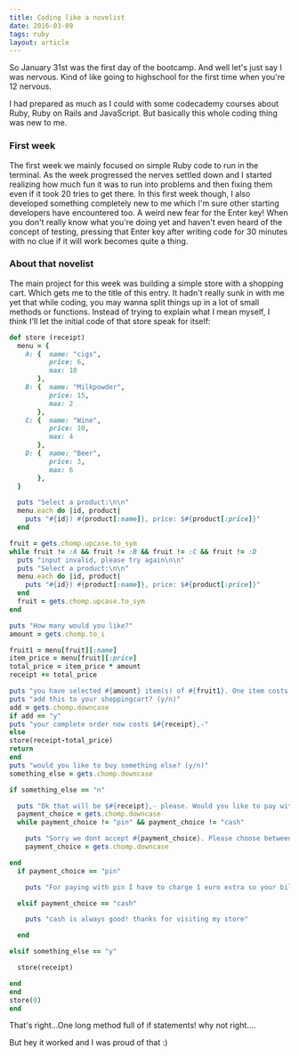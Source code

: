 ```yaml
---
title: Coding like a novelist
date: 2016-03-09
tags: ruby
layout: article
---
```




So January 31st was the first day of the bootcamp. And well let's just say I was nervous. Kind of like going to highschool for the first time when you're 12 nervous.    

I had prepared as much as I could with some codecademy courses about Ruby, Ruby on Rails and JavaScript. But basically this whole coding thing was new to me.     
### **First week**
The first week we mainly focused on simple Ruby code to run in the terminal. As the week progressed the nerves settled down and I started realizing how much fun it was to run into problems and then fixing them even if it took 20 tries to get there. In this first week though, I also developed something completely new to me which I'm sure other starting developers have encountered too. A weird new fear for the Enter key! When you don't really know what you're doing yet and haven't even heard of the concept of testing, pressing that Enter key after writing code for 30 minutes with no clue if it will work becomes quite a thing.        
### **About that novelist**
The main project for this week was building a simple store with a shopping cart. Which gets me to the title of this entry. It hadn't really sunk in with me yet that while coding, you may wanna split things up in a lot of small methods or functions. Instead of trying to explain what I mean myself, I think I'll let the initial code of that store speak for itself:

```ruby
def store (receipt)
  menu = {
    A: {  name: "cigs",
          price: 6,
          max: 10
       },
    B: {  name: "Milkpowder",
          price: 15,
          max: 2
       },
    C: {  name: "Wine",
          price: 10,
          max: 4
       },
    D: {  name: "Beer",
          price: 3,
          max: 6
       },
  }

  puts "Select a product:\n\n"
  menu.each do |id, product|
    puts "#{id}) #{product[:name]}, price: $#{product[:price]}"
  end

fruit = gets.chomp.upcase.to_sym
while fruit != :A && fruit != :B && fruit != :C && fruit != :D
  puts "input invalid, please try again\n\n"
  puts "Select a product:\n\n"
  menu.each do |id, product|
    puts "#{id}) #{product[:name]}, price: $#{product[:price]}"
  end
  fruit = gets.chomp.upcase.to_sym
end

puts "How many would you like?"
amount = gets.chomp.to_i

fruit1 = menu[fruit][:name]
item_price = menu[fruit][:price]
total_price = item_price * amount
receipt += total_price

puts "you have selected #{amount} item(s) of #{fruit1}. One item costs $#{item_price},-. So your selection costs $#{total_price},-"
puts "add this to your shoppingcart? (y/n)"
add = gets.chomp.downcase
if add == "y"
puts "your complete order now costs $#{receipt},-"
else
store(receipt-total_price)
return
end
puts "would you like to buy something else? (y/n)"
something_else = gets.chomp.downcase

if something_else == "n"

  puts "Ok that will be $#{receipt},- please. Would you like to pay with pin or cash?"
  payment_choice = gets.chomp.downcase
  while payment_choice != "pin" && payment_choice != "cash"

    puts "Sorry we dont accept #{payment_choice}. Please choose between pin or cash"
    payment_choice = gets.chomp.downcase

end
  if payment_choice == "pin"

    puts "For paying with pin I have to charge 1 euro extra so your bill will be $#{receipt + 1},-"

  elsif payment_choice == "cash"

    puts "cash is always good! thanks for visiting my store"

  end

elsif something_else == "y"

  store(receipt)

end
end
store(0)
end
```

That's right...One long method full of if statements! why not right....

But hey it worked and I was proud of that :)
